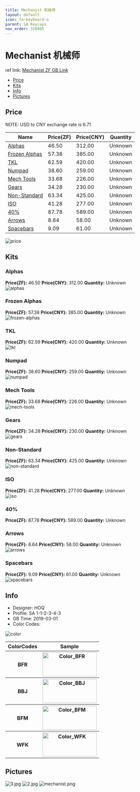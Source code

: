 ```yaml
---
title: Mechanist 机械师
layout: default
icon: fa-keyboard-o
parent: SA Keycaps
nav_order: 310985
---
```


# Mechanist 机械师

ref link: [Mechanist ZF GB Link](http://www.zfrontier.com/m/4290)  

* [Price](#price)  
* [Kits](#kits)  
* [Info](#info)  
* [Pictures](#pictures)  


## Price  
NOTE: USD to CNY exchange rate is 6.71

| Name          | Price(ZF)    |  Price(CNY) | Quantity |
| ------------- | ------------ |  ---------- | -------- |
|[Alphas](#alphas)|46.50|312.00|Unknown|
|[Frozen Alphas](#frozen-alphas)|57.38|385.00|Unknown|
|[TKL](#tkl)|62.59|420.00|Unknown|
|[Numpad](#numpad)|38.60|259.00|Unknown|
|[Mech Tools](#mech-tools)|33.68|226.00|Unknown|
|[Gears](#gears)|34.28|230.00|Unknown|
|[Non-Standard](#non-standard)|63.34|425.00|Unknown|
|[ISO](#iso)|41.28|277.00|Unknown|
|[40%](#40%)|87.78|589.00|Unknown|
|[Arrows](#arrows)|8.64|58.00|Unknown|
|[Spacebars](#spacebars)|9.09|61.00|Unknown|

<img src="{{ 'assets/images/sa-keycaps/mechanist/price.png' | relative_url }}" alt="price" class="image featured">

## Kits  
### Alphas  
**Price(ZF):** 46.50    **Price(CNY):** 312.00    **Quantity:** Unknown  
<img src="{{ 'assets/images/sa-keycaps/mechanist/kits_pics/alphas.png' | relative_url }}" alt="alphas" class="image featured">

### Frozen Alphas  
**Price(ZF):** 57.38    **Price(CNY):** 385.00    **Quantity:** Unknown  
<img src="{{ 'assets/images/sa-keycaps/mechanist/kits_pics/frozen-alphas.png' | relative_url }}" alt="frozen-alphas" class="image featured">

### TKL  
**Price(ZF):** 62.59    **Price(CNY):** 420.00    **Quantity:** Unknown  
<img src="{{ 'assets/images/sa-keycaps/mechanist/kits_pics/tkl.png' | relative_url }}" alt="tkl" class="image featured">

### Numpad  
**Price(ZF):** 38.60    **Price(CNY):** 259.00    **Quantity:** Unknown  
<img src="{{ 'assets/images/sa-keycaps/mechanist/kits_pics/numpad.png' | relative_url }}" alt="numpad" class="image featured">

### Mech Tools  
**Price(ZF):** 33.68    **Price(CNY):** 226.00    **Quantity:** Unknown  
<img src="{{ 'assets/images/sa-keycaps/mechanist/kits_pics/mech-tools.png' | relative_url }}" alt="mech-tools" class="image featured">

### Gears  
**Price(ZF):** 34.28    **Price(CNY):** 230.00    **Quantity:** Unknown  
<img src="{{ 'assets/images/sa-keycaps/mechanist/kits_pics/gears.png' | relative_url }}" alt="gears" class="image featured">

### Non-Standard  
**Price(ZF):** 63.34    **Price(CNY):** 425.00    **Quantity:** Unknown  
<img src="{{ 'assets/images/sa-keycaps/mechanist/kits_pics/non-standard.png' | relative_url }}" alt="non-standard" class="image featured">

### ISO  
**Price(ZF):** 41.28    **Price(CNY):** 277.00    **Quantity:** Unknown  
<img src="{{ 'assets/images/sa-keycaps/mechanist/kits_pics/iso.png' | relative_url }}" alt="iso" class="image featured">

### 40%  
**Price(ZF):** 87.78    **Price(CNY):** 589.00    **Quantity:** Unknown  
### Arrows  
**Price(ZF):** 8.64    **Price(CNY):** 58.00    **Quantity:** Unknown  
<img src="{{ 'assets/images/sa-keycaps/mechanist/kits_pics/arrows.png' | relative_url }}" alt="arrows" class="image featured">

### Spacebars  
**Price(ZF):** 9.09    **Price(CNY):** 61.00    **Quantity:** Unknown  
<img src="{{ 'assets/images/sa-keycaps/mechanist/kits_pics/spacebars.png' | relative_url }}" alt="spacebars" class="image featured">


## Info  
* Designer: HOQ  
* Profile: SA 1-1-2-3-4-3  
* GB Time: 2019-03-01  
* Color Codes:  

<img src="{{ 'assets/images/sa-keycaps/mechanist/mechanistcolor.png' | relative_url }}" alt="color" class="image featured">
<table style="width:100%">
  <tr>
    <th>ColorCodes</th>
    <th>Sample</th>
  </tr>
  <tr>
    <th>BFR</th>
    <th><img src="{{ 'assets/images/sa-keycaps/SP_ColorCodes/abs/SP_Abs_ColorCodes_BFR.png' | relative_url }}" alt="Color_BFR" height="75" width="170"></th>
  </tr>
  <tr>
    <th>BBJ</th>
    <th><img src="{{ 'assets/images/sa-keycaps/SP_ColorCodes/abs/SP_Abs_ColorCodes_BBJ.png' | relative_url }}" alt="Color_BBJ" height="75" width="170"></th>
  </tr>
  <tr>
    <th>BFM</th>
    <th><img src="{{ 'assets/images/sa-keycaps/SP_ColorCodes/abs/SP_Abs_ColorCodes_BFM.png' | relative_url }}" alt="Color_BFM" height="75" width="170"></th>
  </tr>
  <tr>
    <th>WFK</th>
    <th><img src="{{ 'assets/images/sa-keycaps/SP_ColorCodes/abs/SP_Abs_ColorCodes_WFK.png' | relative_url }}" alt="Color_WFK" height="75" width="170"></th>
  </tr>
</table>


## Pictures  
<img src="{{ 'assets/images/sa-keycaps/mechanist/rendering_pics/3.jpg' | relative_url }}" alt="3.jpg" class="image featured">
<img src="{{ 'assets/images/sa-keycaps/mechanist/rendering_pics/2.jpg' | relative_url }}" alt="2.jpg" class="image featured">
<img src="{{ 'assets/images/sa-keycaps/mechanist/rendering_pics/mechanist.png' | relative_url }}" alt="mechanist.png" class="image featured">
